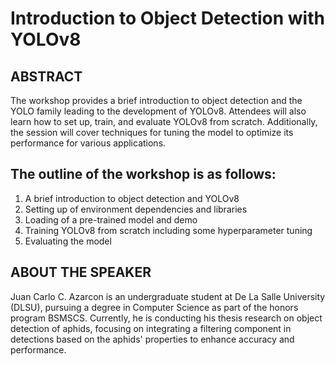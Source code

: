 # Introduction to Object Detection with YOLOv8
## ABSTRACT
The workshop provides a brief introduction to object detection and the YOLO family leading to the development of YOLOv8. Attendees will also learn how to set up, train, and evaluate YOLOv8 from scratch. Additionally, the session will cover techniques for tuning the model to optimize its performance for various applications.

## The outline of the workshop is as follows:
1. A brief introduction to object detection and YOLOv8
2. Setting up of environment dependencies and libraries
3. Loading of a pre-trained model and demo
4. Training YOLOv8 from scratch including some hyperparameter tuning
5. Evaluating the model

## ABOUT THE SPEAKER
Juan Carlo C. Azarcon is an undergraduate student at De La Salle University (DLSU), pursuing a degree in Computer Science as part of the honors program BSMSCS. Currently, he is conducting his thesis research on object detection of aphids, focusing on integrating a filtering component in detections based on the aphids' properties to enhance accuracy and performance.
